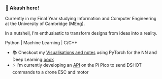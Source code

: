 ### 🥏 Akash here! 

Currently in my Final Year studying Information and Computer Engineering at the University of Cambridge (MEng).

In a nutshell, I'm enthusiastic to transform designs from ideas into a reality. 

Python | Machine Learning | C/C++

- 📚 Checkout my [Visualisations and notes](https://github.com/Guppy16/NNs-and-Deep-Learning) using PyTorch for the NN and Deep Learning [book](http://neuralnetworksanddeeplearning.com/index.html)
- ⚡ I'm currently developing an [API](https://github.com/Guppy16/pico-dshot) on the Pi Pico to send DSHOT commands to a drone ESC and motor

<!--
**Guppy16/Guppy16** is a ✨ _special_ ✨ repository because its `README.md` (this file) appears on your GitHub profile.

Here are some ideas to get you started:

- 🌱 I’m currently learning ...
- 👯 I’m looking to collaborate on ...
- 🤔 I’m looking for help with ...
- 💬 Ask me about ...
- 📫 How to reach me: ...
- 😄 Pronouns: ...
- ⚡ Fun fact: ...
-->
